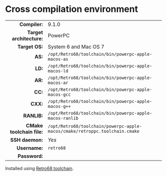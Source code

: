 # Cross compilation environment

|                           |                                                                                |
|--------------------------:|:-------------------------------------------------------------------------------|
|             **Compiler:** | 9.1.0                                                                          |
|  **Target architecture:** | PowerPC                                                                        |
|            **Target OS:** | System 6 and Mac OS 7                                                          |
|                   **AS:** | `/opt/Retro68/toolchain/bin/powerpc-apple-macos-as`                            |
|                   **LD:** | `/opt/Retro68/toolchain/bin/powerpc-apple-macos-ld`                            |
|                   **AR:** | `/opt/Retro68/toolchain/bin/powerpc-apple-macos-ar`                            |
|                   **CC:** | `/opt/Retro68/toolchain/bin/powerpc-apple-macos-gcc`                           |
|                  **CXX:** | `/opt/Retro68/toolchain/bin/powerpc-apple-macos-g++`                           |
|               **RANLIB:** | `/opt/Retro68/toolchain/bin/powerpc-apple-macos-ranlib`                        |
| **CMake toolchain file:** | `/opt/Retro68/toolchain/powerpc-apple-macos/cmake/retroppc.toolchain.cmake`    |
|           **SSH daemon:** | *Yes*                                                                          |
|             **Username:** | `retro68`                                                                      |
|             **Password:** |                                                                                |

Installed using [Retro68 toolchain](https://github.com/autc04/Retro68).
